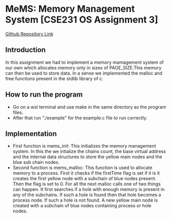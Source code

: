 # MeMS: Memory Management System [CSE231 OS Assignment 3]
[Github Repository Link](https://github.com/pecpo/os-ass-3)

## Introduction
In this assignment we had to implement a memory mamagement system of our own which allocates memory only in sizes of PAGE_SIZE.This memory can then be used to store data. In a sense we implemented the malloc and free functions present in the stdlib library of c.

## How to run the program
- Go on a wsl terminal and use make in the same directory as the program files.
- After that run "./example" for the example.c file to run correctly.

## Implementation
- First function is mems_init: This initializes the memory management system. In this the we intialize the chains count, the base virtual address and the internal data structures to store the 
yellow main nodes and the blue sub chain nodes.
- Second function is mems_malloc: This function is used to allocate memory to a process. First it checks if the firstTime flag is set if it is it creates the first yellow node with a subchain of blue nodes present. Then the flag is set to 0. For all the next malloc calls one of two things can happen. It first searches if a hole with enough memory is present in any of the subchains. If such a hole is found then that hole becomes a process node. If such a hole is not found. A new yellow main node is created with a subchain of blue nodes containing process or hole nodes.
